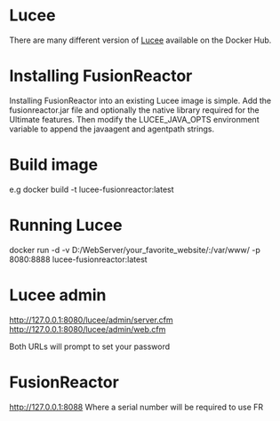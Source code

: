 # Lucee
There are many different version of [Lucee](https://hub.docker.com/u/lucee/) available on the Docker Hub.

# Installing FusionReactor
Installing FusionReactor into an existing Lucee image is simple. Add the fusionreactor.jar file and optionally the native library required for the Ultimate features. Then modify the LUCEE_JAVA_OPTS environment variable to append the javaagent and agentpath strings.

# Build image
e.g
docker build -t lucee-fusionreactor:latest

# Running Lucee
 docker run -d -v D:/WebServer/your_favorite_website/:/var/www/ -p 8080:8888 lucee-fusionreactor:latest

 # Lucee admin
 http://127.0.0.1:8080/lucee/admin/server.cfm
 http://127.0.0.1:8080/lucee/admin/web.cfm

 Both URLs will prompt to set your password

 # FusionReactor
 http://127.0.0.1:8088
 Where a serial number will be required to use FR